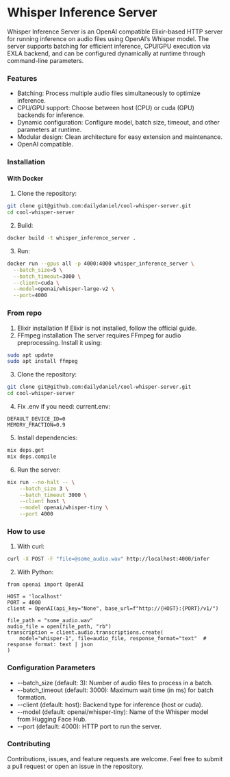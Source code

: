 # Whisper Inference Server

Whisper Inference Server is an OpenAI compatible Elixir-based HTTP server for running inference on audio files using OpenAI’s Whisper model. The server supports batching for efficient inference, CPU/GPU execution via EXLA backend, and can be configured dynamically at runtime through command-line parameters.

### Features
- Batching: Process multiple audio files simultaneously to optimize inference.
- CPU/GPU support: Choose between host (CPU) or cuda (GPU) backends for inference.
- Dynamic configuration: Configure model, batch size, timeout, and other parameters at runtime.
- Modular design: Clean architecture for easy extension and maintenance.
- OpenAI compatible.

### Installation
#### With Docker
1. Clone the repository:
```bash
git clone git@github.com:dailydaniel/cool-whisper-server.git
cd cool-whisper-server
```
2. Build:
```bash
docker build -t whisper_inference_server .
```
3. Run:
```bash
docker run --gpus all -p 4000:4000 whisper_inference_server \
  --batch_size=5 \
  --batch_timeout=3000 \
  --client=cuda \
  --model=openai/whisper-large-v2 \
  --port=4000
```
### From repo
1.	Elixir installation
If Elixir is not installed, follow the official guide.
2.	FFmpeg installation
The server requires FFmpeg for audio preprocessing. Install it using:
```bash
sudo apt update
sudo apt install ffmpeg
```
3. Clone the repository:
```bash
git clone git@github.com:dailydaniel/cool-whisper-server.git
cd cool-whisper-server
```
4. Fix .env if you need:
current.env:
```raw_text
DEFAULT_DEVICE_ID=0
MEMORY_FRACTION=0.9
```
5. Install dependencies:
```bash
mix deps.get
mix deps.compile
```
6. Run the server:
```bash
mix run --no-halt -- \
    --batch_size 3 \
    --batch_timeout 3000 \
    --client host \
    --model openai/whisper-tiny \
    --port 4000
```
### How to use
1. With curl:
```bash
curl -X POST -F "file=@some_audio.wav" http://localhost:4000/infer
```
2. With Python:
```python3
from openai import OpenAI

HOST = 'localhost'
PORT = 4000
client = OpenAI(api_key="None", base_url=f"http://{HOST}:{PORT}/v1/")

file_path = "some_audio.wav"
audio_file = open(file_path, "rb")
transcription = client.audio.transcriptions.create(
    model="whisper-1", file=audio_file, response_format="text"  # response format: text | json
)
```
### Configuration Parameters
- --batch_size (default: 3): Number of audio files to process in a batch.
- --batch_timeout (default: 3000): Maximum wait time (in ms) for batch formation.
- --client (default: host): Backend type for inference (host or cuda).
- --model (default: openai/whisper-tiny): Name of the Whisper model from Hugging Face Hub.
- --port (default: 4000): HTTP port to run the server.
### Contributing
Contributions, issues, and feature requests are welcome. Feel free to submit a pull request or open an issue in the repository.
